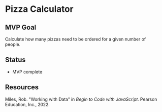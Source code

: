 # Pizza Calculator

## MVP Goal

Calculate how many pizzas need to be ordered for a given number of people.

## Status

- MVP complete

## Resources

Miles, Rob. "Working with Data" in _Begin to Code with JavaScript_. Pearson Education, Inc., 2022.
